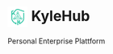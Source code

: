 # <img src="logo.png" alt="KyleHub Logo" width="40" height="40" align="center"> KyleHub

Personal Enterprise Plattform

